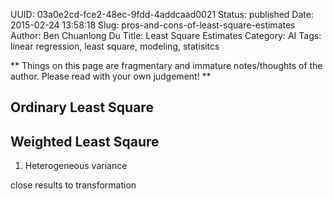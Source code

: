 UUID: 03a0e2cd-fce2-48ec-9fdd-4addcaad0021
Status: published
Date: 2015-02-24 13:58:18
Slug: pros-and-cons-of-least-square-estimates
Author: Ben Chuanlong Du
Title: Least Square Estimates
Category: AI
Tags: linear regression, least square, modeling, statisitcs

**
Things on this page are fragmentary and immature notes/thoughts of the author. 
Please read with your own judgement!
**
 

## Ordinary Least Square

## Weighted Least Sqaure

1. Heterogeneous variance

close results to transformation




